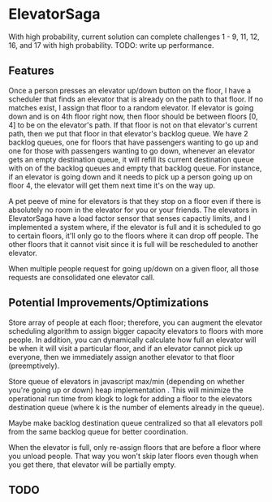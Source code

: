 # ElevatorSaga
With high probability, current solution can complete challenges 1 - 9, 11, 12, 16, and 17 with high probability.
TODO: write up performance.

## Features

Once a person presses an elevator up/down button on the floor, I have a scheduler that finds an elevator that is already on the path to that floor. If no matches exist, I assign that floor to a random elevator. If elevator is going down and is on 4th floor right now, then floor should be between floors [0, 4] to be on the elevator's path. If that floor is not on that elevator's current path, then we put that floor in that elevator's backlog queue. We have 2 backlog queues, one for floors that have passengers wanting to go up and one for those with passengers wanting to go down, whenever an elevator gets an empty destination queue, it will refill its current destination queue with on of the backlog queues and empty that backlog queue. For instance, if an elevator is going down and it needs to pick up a person going up on floor 4, the elevator will get them next time it's on the way up.

A pet peeve of mine for elevators is that they stop on a floor even if there is absolutely no room in the elevator for you or your friends. The elevators in ElevatorSaga have a load factor sensor that senses capactiy limits, and I implemented a system where, if the elevator is full and it is scheduled to go to certain floors, it'll only go to the floors where it can drop off people. The other floors that it cannot visit since it is full will be rescheduled to another elevator.

When multiple people request for going up/down on a given floor, all those requests are consolidated one elevator call.



## Potential Improvements/Optimizations
Store array of people at each floor; therefore, you can augment the elevator scheduling algorithm to assign bigger capacity elevators to floors with more people. In addition, you can dynamically calculate how full an elevator will be when it will visit a particular floor, and if an elevator cannot pick up everyone, then we immediately assign another elevator to that floor (preemptively).

Store queue of elevators in javascript max/min (depending on whether you're going up or down) heap implementation . This will minimize the operational run time from klogk to logk for adding a floor to the elevators destination queue (where k is the number of elements already in the queue).

Maybe make backlog destination queue centralized so that all elevators poll from the same backlog queue for better coordination.

When the elevator is full, only re-assign floors that are before a floor where you unload people. That way you won't skip later floors even though when you get there, that elevator will be partially empty.



## TODO
